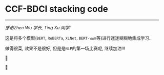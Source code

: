 # CCF-BDCI stacking code

---

*感谢Zhen Wu 学长, Ting Xu 同学!*

这是将多个模型(`BERT`, `RoBERTa`, `XLNet`, `BERT-wwm`等)进行迷迷糊糊地集成学习..

做得很菜, 效果不是很好, 但是是`NLP`的第一场比赛呢, 继续加油!!!

:slightly_smiling_face:

:star2:
